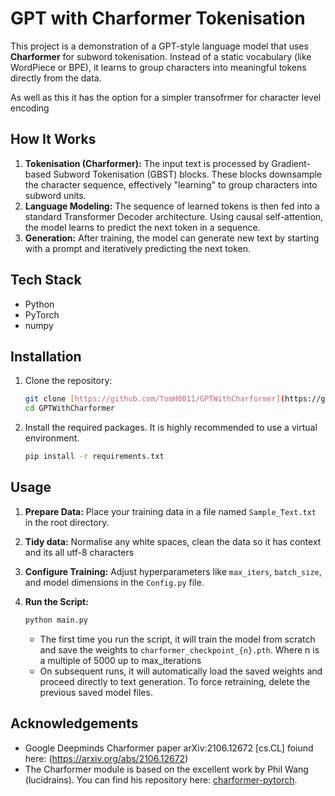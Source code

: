 # GPT with Charformer Tokenisation

This project is a demonstration of a GPT-style language model that uses **Charformer** for subword tokenisation. Instead of a static vocabulary (like WordPiece or BPE), it learns to group characters into meaningful tokens directly from the data.

As well as this it has the option for a simpler transofrmer for character level encoding


## How It Works

1.  **Tokenisation (Charformer):** The input text is processed by Gradient-based Subword Tokenisation (GBST) blocks. These blocks downsample the character sequence, effectively "learning" to group characters into subword units.
2.  **Language Modeling:** The sequence of learned tokens is then fed into a standard Transformer Decoder architecture. Using causal self-attention, the model learns to predict the next token in a sequence.
3.  **Generation:** After training, the model can generate new text by starting with a prompt and iteratively predicting the next token.

## Tech Stack

* Python
* PyTorch
* numpy

## Installation

1.  Clone the repository:
    ```bash
    git clone [https://github.com/TomH0011/GPTWithCharformer](https://github.com/TomH0011/GPTWithCharformer)
    cd GPTWithCharformer
    ```

2.  Install the required packages. It is highly recommended to use a virtual environment.
    ```bash
    pip install -r requirements.txt
    ```

## Usage

1.  **Prepare Data:** Place your training data in a file named `Sample_Text.txt` in the root directory.

2.  **Tidy data:** Normalise any white spaces, clean the data so it has context and its all utf-8 characters

3.  **Configure Training:** Adjust hyperparameters like `max_iters`, `batch_size`, and model dimensions in the `Config.py` file.

4.  **Run the Script:**
    ```bash
    python main.py
    ```
    * The first time you run the script, it will train the model from scratch and save the weights to `charformer_checkpoint_{n}.pth`. Where n is a multiple of 5000 up to max_iterations
    * On subsequent runs, it will automatically load the saved weights and proceed directly to text generation. To force retraining, delete the previous saved model files.

## Acknowledgements

* Google Deepminds Charformer paper arXiv:2106.12672 [cs.CL] foiund here: (https://arxiv.org/abs/2106.12672)
* The Charformer module is based on the excellent work by Phil Wang (lucidrains). You can find his repository here: [charformer-pytorch](https://github.com/lucidrains/charformer-pytorch).
